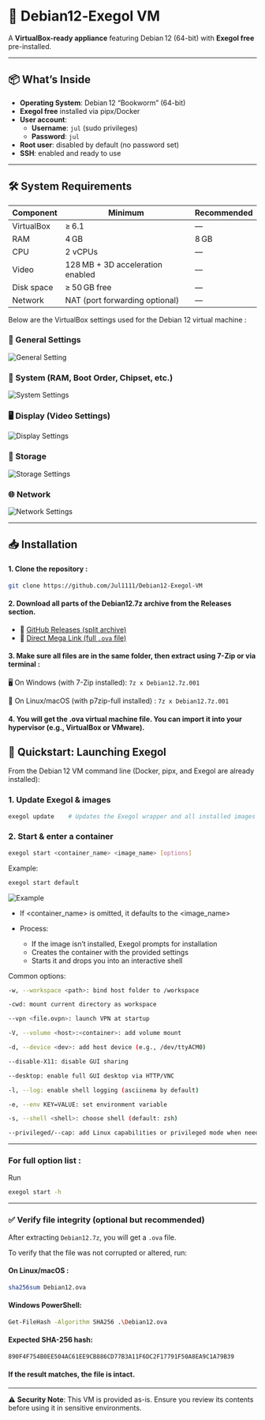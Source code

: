 ﻿# 🐧 Debian12‑Exegol VM

A **VirtualBox-ready appliance** featuring Debian 12 (64-bit) with **Exegol free** pre-installed.

---

## 📦 What’s Inside

- **Operating System**: Debian 12 “Bookworm” (64-bit)
- **Exegol free** installed via pipx/Docker
- **User account**:
  - **Username**: `jul` (sudo privileges)
  - **Password**: `jul`
- **Root user**: disabled by default (no password set)
- **SSH**: enabled and ready to use

---

## 🛠️ System Requirements

| Component    | Minimum        | Recommended |
|-------------|----------------|-------------|
| VirtualBox  | ≥ 6.1          | —           |
| RAM         | 4 GB           | 8 GB        |
| CPU         | 2 vCPUs        | —           |
| Video       | 128 MB + 3D acceleration enabled | — |
| Disk space  | ≥ 50 GB free   | —           |
| Network     | NAT (port forwarding optional) | — |

Below are the VirtualBox settings used for the Debian 12 virtual machine :

### 📄 General Settings
![General Setting](https://github.com/user-attachments/assets/a6092f66-13b4-45da-94eb-4d72119fa28b)

### 🧠 System (RAM, Boot Order, Chipset, etc.)
![System Settings](https://github.com/user-attachments/assets/a3b34b8f-b243-4cf1-a4de-75ad593314e0)

### 🖥️ Display (Video Settings)
![Display Settings](https://github.com/user-attachments/assets/06cd7f48-d7df-4211-aba1-093bd5b23a69)

### 💾 Storage
![Storage Settings](https://github.com/user-attachments/assets/cb6ee98a-3f1d-49c8-bb51-700e2f8d82e9)

### 🌐 Network
![Network Settings](https://github.com/user-attachments/assets/4b0a8411-50c6-43c4-aa5c-41402c255b55)

---

## 📥 Installation

#### 1. Clone the repository :
   ```bash
   git clone https://github.com/Jul1111/Debian12-Exegol-VM
   ```
#### 2. Download all parts of the Debian12.7z archive from the Releases section.
- 🔗 [GitHub Releases (split archive)](https://github.com/Jul1111/Debian12-Exegol-VM/releases)
- 🔗 [Direct Mega Link (full `.ova` file)](https://mega.nz/file/QUBi2DgY#cDtwvbKSQudLYNnZSEe9AoS2BxdBDxUL1aqu7yTRrqg)
#### 3. Make sure all files are in the same folder, then extract using 7-Zip or via terminal :

🖥️ On Windows (with 7-Zip installed):
     ```
    7z x Debian12.7z.001
    ```

🐧 On Linux/macOS (with p7zip-full installed) :
      ```
    7z x Debian12.7z.001
    ```
    
#### 4. You will get the .ova virtual machine file. You can import it into your hypervisor (e.g., VirtualBox or VMware).

## 🚀 Quickstart: Launching Exegol

From the Debian 12 VM command line (Docker, pipx, and Exegol are already installed):

### 1. Update Exegol & images  
```bash
exegol update    # Updates the Exegol wrapper and all installed images :contentReference[oaicite:1]{index=1}
```
### 2. Start & enter a container
```bash
exegol start <container_name> <image_name> [options]
```
Example: 
```bash
exegol start default
```
![Example](https://github.com/user-attachments/assets/0317f251-4392-4f72-8ea7-f4419331d860)

- If <container_name> is omitted, it defaults to the <image_name>

- Process:
  - If the image isn’t installed, Exegol prompts for installation
  - Creates the container with the provided settings
  - Starts it and drops you into an interactive shell

 Common options:
```bash
-w, --workspace <path>: bind host folder to /workspace
```

```bash
-cwd: mount current directory as workspace
```

```bash
--vpn <file.ovpn>: launch VPN at startup
```

```bash
-V, --volume <host>:<container>: add volume mount
```

```bash
-d, --device <dev>: add host device (e.g., /dev/ttyACM0)
```

```bash
--disable-X11: disable GUI sharing
```

```bash
--desktop: enable full GUI desktop via HTTP/VNC 
```

```bash
-l, --log: enable shell logging (asciinema by default) 
```

```bash
-e, --env KEY=VALUE: set environment variable
```

```bash
-s, --shell <shell>: choose shell (default: zsh)
```

```bash
--privileged/--cap: add Linux capabilities or privileged mode when needed (e.g., VPN, devices)
```
---

### For full option list :

Run 
```bash
exegol start -h
```
---

### ✅ Verify file integrity (optional but recommended)

After extracting `Debian12.7z`, you will get a `.ova` file.

To verify that the file was not corrupted or altered, run:

#### On Linux/macOS :
```bash
sha256sum Debian12.ova
```
#### Windows PowerShell:
```bash
Get-FileHash -Algorithm SHA256 .\Debian12.ova
```
#### Expected SHA-256 hash:

```bash
890F4F754B0EE504AC61EE9CB886CD77B3A11F6DC2F17791F50A8EA9C1A79B39
```
#### If the result matches, the file is intact.

---
⚠️ **Security Note**: This VM is provided as-is. Ensure you review its contents before using it in sensitive environments.

